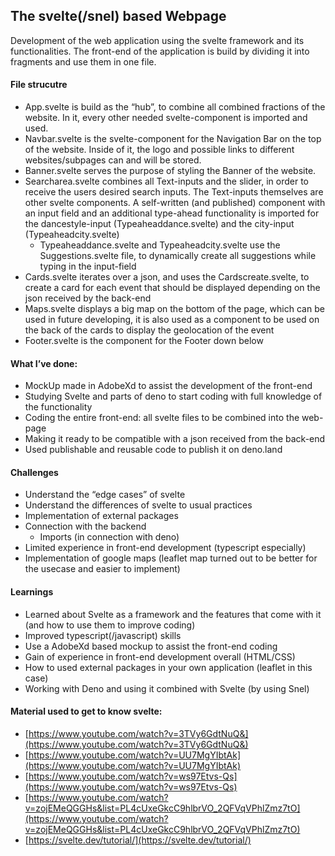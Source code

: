 ## The svelte(/snel) based Webpage

Development of the web application using the svelte framework and its functionalities. The front-end of the application is build by dividing it into fragments and use them in one file.

#### File strucutre

- App.svelte is build as the “hub”, to combine all combined fractions of the website. In it, every other needed svelte-component is imported and used.
- Navbar.svelte is the svelte-component for the Navigation Bar on the top of the website. Inside of it, the logo and possible links to different websites/subpages can and will be stored.
- Banner.svelte serves the purpose of styling the Banner of the website.
- Searcharea.svelte combines all Text-inputs and the slider, in order to receive the users desired search inputs. The Text-inputs themselves are other svelte components. A self-written (and published) component with an input field and an additional type-ahead functionality is imported for the dancestyle-input (Typeaheaddance.svelte) and the city-input (Typeaheadcity.svelte)
    - Typeaheaddance.svelte and Typeaheadcity.svelte use the Suggestions.svelte file, to dynamically create all suggestions while typing in the input-field
- Cards.svelte iterates over a json, and uses the Cardscreate.svelte, to create a card for each event that should be displayed depending on the json received by the back-end
- Maps.svelte displays a big map on the bottom of the page, which can be used in future developing, it is also used as a component to be used on the back of the cards to display the geolocation of the event
- Footer.svelte is the component for the Footer down below

#### What I’ve done:

- MockUp made in AdobeXd to assist the development of the front-end
- Studying Svelte and parts of deno to start coding with full knowledge of the functionality
- Coding the entire front-end: all svelte files to be combined into the web-page
- Making it ready to be compatible with a json received from the back-end
- Used publishable and reusable code to publish it on deno.land

#### Challenges

- Understand the “edge cases” of svelte
- Understand the differences of svelte to usual practices
- Implementation of external packages
- Connection with the backend
    - Imports (in connection with deno)
- Limited experience in front-end development (typescript especially)
- Implementation of google maps (leaflet map turned out to be better for the usecase and easier to implement)
 
#### Learnings

- Learned about Svelte as a framework and the features that come with it (and how to use them to improve coding)
- Improved typescript(/javascript) skills
- Use a AdobeXd based mockup to assist the front-end coding
- Gain of experience in front-end development overall (HTML/CSS)
- How to used external packages in your own application (leaflet in this case)
- Working with Deno and using it combined with Svelte (by using Snel)

#### Material used to get to know svelte:

- [https://www.youtube.com/watch?v=3TVy6GdtNuQ&](https://www.youtube.com/watch?v=3TVy6GdtNuQ&)
- [https://www.youtube.com/watch?v=UU7MgYIbtAk](https://www.youtube.com/watch?v=UU7MgYIbtAk)
- [https://www.youtube.com/watch?v=ws97Etvs-Qs](https://www.youtube.com/watch?v=ws97Etvs-Qs)
- [https://www.youtube.com/watch?v=zojEMeQGGHs&list=PL4cUxeGkcC9hlbrVO_2QFVqVPhlZmz7tO](https://www.youtube.com/watch?v=zojEMeQGGHs&list=PL4cUxeGkcC9hlbrVO_2QFVqVPhlZmz7tO)
- [https://svelte.dev/tutorial/](https://svelte.dev/tutorial/)
